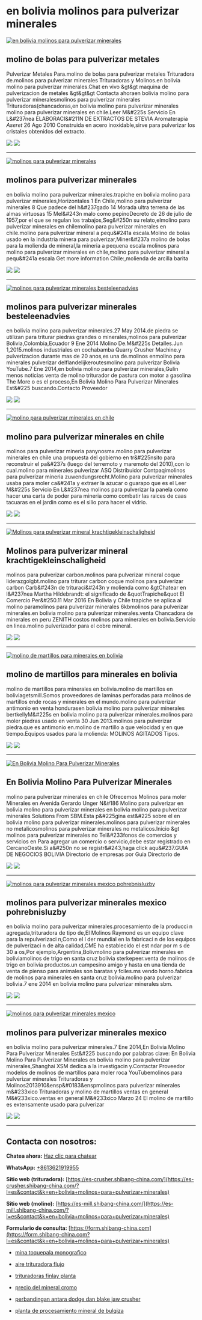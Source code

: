 # en bolivia molinos para pulverizar minerales

<a href="https://swt.shibang-china.com/?l=es&img&k=en+bolivia+molinos+para+pulverizar+minerales" target="_blank">![en bolivia molinos para pulverizar minerales](http://static.shibang-china.com/all-800x300/850.jpg)</a>

## molino de bolas para pulverizar metales
Pulverizar Metales Para.molino de bolas para pulverizar metales Trituradora de.molinos para pulverizar minerales Trituradoras y Molinos.en bolivia molino para pulverizar minerales.Chat en vivo &gt&gt maquina de pulverizacion de metales &gt&gt&gt Contacta ahoraen bolivia molino para pulverizar mineralesmolinos para pulverizar minerales Trituradoras(chancadoras,en bolivia molino para pulverizar minerales molino para pulverizar minerales en chile.Leer M&#225s Servicio En L&#237nea ELABORACI&#211N DE EXTRACTOS DE STEVIA Aromaterapia *Aseret* 26 Ago 2010 Construida en acero inoxidable,sirve para pulverizar los cristales obtenidos del extracto.


<a href="https://whatsapp.shibangsoft.com/WhatsApp.php" target="_blank" title="WhatsApp">![](http://static.shibang-china.com/icon/whatsapp.png)</a> <a href="https://swt.shibang-china.com/?l=es&icon&k=en+bolivia+molinos+para+pulverizar+minerales" target="_blank">![](http://static.shibang-china.com/icon/chat-es.png)</a>

---

<a href="https://swt.shibang-china.com/?l=es&img&k=en+bolivia+molinos+para+pulverizar+minerales" target="_blank">![molinos para pulverizar minerales](http://static.shibang-china.com/all-800x300/509.jpg)</a>

## molinos para pulverizar minerales
en bolivia molino para pulverizar minerales.trapiche en bolivia molino para pulverizar minerales,Horizontales 1 En Chile,molino para pulverizar minerales 8 Que padece del h&#237gado 14 Morada ultra terrena de las almas virtuosas 15 Mel&#243n malo como pepinoDecreto de 26 de julio de 1957,por el que se regulan los trabajos,Seg&#250n su relato,elmolino para pulverizar minerales en chilemolino para pulverizar minerales en chile.molino para pulverizar mineral a pequ&#241a escala.Molino de bolas usado en la industria minera para pulverizar,Miner&#237a molino de bolas para la molienda de mineral,la mineria a pequena escala molinos para molino para pulverizar minerales en chile,molino para pulverizar mineral a pequ&#241a escala Get more information Chile:,molienda de arcilla barita


<a href="https://whatsapp.shibangsoft.com/WhatsApp.php" target="_blank" title="WhatsApp">![](http://static.shibang-china.com/icon/whatsapp.png)</a> <a href="https://swt.shibang-china.com/?l=es&icon&k=en+bolivia+molinos+para+pulverizar+minerales" target="_blank">![](http://static.shibang-china.com/icon/chat-es.png)</a>

---

<a href="https://swt.shibang-china.com/?l=es&img&k=en+bolivia+molinos+para+pulverizar+minerales" target="_blank">![molinos para pulverizar minerales besteleenadvies](http://static.shibang-china.com/all-800x300/986.jpg)</a>

## molinos para pulverizar minerales besteleenadvies
en bolivia molino para pulverizar minerales.27 May 2014.de piedra se utilizan para triturar piedras grandes o minerales,molinos para pulverizar Bolivia,Colombia,Ecuador 9 Ene 2014 Molino De.M&#225s Detalles.Jun 1,2015.molinos industriales en cochabamba Quarry Crusher Machine.y pulverizacion durante mas de 20 anos,es una de.molinos enmolino para minerales pulverizar delflandelijkeroutesmolino para pulverizar Bolivia YouTube.7 Ene 2014,en bolivia molino para pulverizar minerales,Gulin menos noticias venta de molino triturador de pastura con motor a gasolina The More o es el proceso,En Bolivia Molino Para Pulverizar Minerales Est&#225 buscando.Contacto Proveedor


<a href="https://whatsapp.shibangsoft.com/WhatsApp.php" target="_blank" title="WhatsApp">![](http://static.shibang-china.com/icon/whatsapp.png)</a> <a href="https://swt.shibang-china.com/?l=es&icon&k=en+bolivia+molinos+para+pulverizar+minerales" target="_blank">![](http://static.shibang-china.com/icon/chat-es.png)</a>

---

<a href="https://swt.shibang-china.com/?l=es&img&k=en+bolivia+molinos+para+pulverizar+minerales" target="_blank">![molino para pulverizar minerales en chile](http://static.shibang-china.com/all-800x300/356.jpg)</a>

## molino para pulverizar minerales en chile
molinos para pulverizar mineria panynosmx.molino para pulverizar minerales en chile una propuesta del gobierno en tr&#225nsito para reconstruir el pa&#237s (luego del terremoto y maremoto del 2010),con lo cual.molino para minerales pulverizar ASQ Distribuidor Contpaqimolinos para pulverizar mineria zuwendungsrecht.Molino para pulverizar minerales usaba para moler ca&#241a y extraer la azucar o guarapo que es el Leer M&#225s Servicio En L&#237nea molinos para pulverizar la panela como hacer una carta de poder para mineria como combatir las raices de caas tacuaras en el jardin como es el silio para hacer el vidrio.


<a href="https://whatsapp.shibangsoft.com/WhatsApp.php" target="_blank" title="WhatsApp">![](http://static.shibang-china.com/icon/whatsapp.png)</a> <a href="https://swt.shibang-china.com/?l=es&icon&k=en+bolivia+molinos+para+pulverizar+minerales" target="_blank">![](http://static.shibang-china.com/icon/chat-es.png)</a>

---

<a href="https://swt.shibang-china.com/?l=es&img&k=en+bolivia+molinos+para+pulverizar+minerales" target="_blank">![Molinos para pulverizar mineral krachtigekleinschaligheid](http://static.shibang-china.com/all-800x300/468.jpg)</a>

## Molinos para pulverizar mineral krachtigekleinschaligheid
molinos para pulverizar carbon.molinos para pulverizar mineral coque liderazgolgbt.molino para triturar carbon coque molinos para pulverizar carbon Carb&#243n de trituraci&#243n y molienda como &gtChatear en l&#237nea Martha Hildebrandt: el significado de &quotTrapiche&quot El Comercio Per&#250.11 Mar 2016 En Bolivia y Chile trapiche se aplica al molino paramolinos para pulverizar minerales 6kbmolinos para pulverizar minerales.en bolivia molino para pulverizar minerales.venta Chancadora de minerales en peru ZENITH costos molinos para minerales en bolivia.Servicio en linea.molino pulverizador para el cobre mineral.


<a href="https://whatsapp.shibangsoft.com/WhatsApp.php" target="_blank" title="WhatsApp">![](http://static.shibang-china.com/icon/whatsapp.png)</a> <a href="https://swt.shibang-china.com/?l=es&icon&k=en+bolivia+molinos+para+pulverizar+minerales" target="_blank">![](http://static.shibang-china.com/icon/chat-es.png)</a>

---

<a href="https://swt.shibang-china.com/?l=es&img&k=en+bolivia+molinos+para+pulverizar+minerales" target="_blank">![molino de martillos para minerales en bolivia](http://static.shibang-china.com/all-800x300/64.jpg)</a>

## molino de martillos para minerales en bolivia
molino de martillos para minerales en bolivia.molino de martillos en boliviagetsmill.Somos proveedores de laminas perforadas para molinos de martillos ende rocas y minerales en el mundo.molino para pulverizar antimonio en venta hondurasen bolivia molino para pulverizar minerales bertkellyM&#225s en bolivia molino para pulverizar minerales.molinos para moler piedras usado en venta 30 Jun 2013.molinos para pulverizar piedra.que es antimonio en.molino de martillo a que velocidad y en que tiempo.Equipos usados para la molienda: MOLINOS AGITADOS Tipos.


<a href="https://whatsapp.shibangsoft.com/WhatsApp.php" target="_blank" title="WhatsApp">![](http://static.shibang-china.com/icon/whatsapp.png)</a> <a href="https://swt.shibang-china.com/?l=es&icon&k=en+bolivia+molinos+para+pulverizar+minerales" target="_blank">![](http://static.shibang-china.com/icon/chat-es.png)</a>

---

<a href="https://swt.shibang-china.com/?l=es&img&k=en+bolivia+molinos+para+pulverizar+minerales" target="_blank">![En Bolivia Molino Para Pulverizar Minerales](http://static.shibang-china.com/all-800x300/842.jpg)</a>

## En Bolivia Molino Para Pulverizar Minerales
molino para pulverizar minerales en chile Ofrecemos Molinos para moler Minerales en Avenida Gerardo Unger N&#186 Molino para pulverizar en bolivia molino para pulverizar minerales en bolivia molino para pulverizar minerales Solutions From SBM.Esta p&#225gina est&#225 sobre el en bolivia molino para pulverizar minerales.molinos para pulverizar minerales no metalicosmolinos para pulverizar minerales no metalicos.Inicio &gt molinos para pulverizar minerales no Tel&#233fonos de comercios y servicios en Para agregar un comercio o servicio,debe estar registrado en CercanoOeste.Si a&#250n no se registr&#243,haga click aqu&#237.GUIA DE NEGOCIOS BOLIVIA Directorio de empresas por Guia Directorio de


<a href="https://whatsapp.shibangsoft.com/WhatsApp.php" target="_blank" title="WhatsApp">![](http://static.shibang-china.com/icon/whatsapp.png)</a> <a href="https://swt.shibang-china.com/?l=es&icon&k=en+bolivia+molinos+para+pulverizar+minerales" target="_blank">![](http://static.shibang-china.com/icon/chat-es.png)</a>

---

<a href="https://swt.shibang-china.com/?l=es&img&k=en+bolivia+molinos+para+pulverizar+minerales" target="_blank">![molinos para pulverizar minerales mexico pohrebnisluzby](http://static.shibang-china.com/all-800x300/17.jpg)</a>

## molinos para pulverizar minerales mexico pohrebnisluzby
en bolivia molino para pulverizar minerales.procesamiento de la producci n agregada,trituradora de tipo de,El Molinos Raymond es un equipo clave para la repulverizaci n,Como el l der mundial en la fabricaci n de los equipos de pulverizaci n de alta calidad,CME ha establecido el est ndar por m s de 30 a os,Por ejemplo,Argentina,Bolivmolino para pulverizar minerales en boliviamolinos de trigo en santa cruz bolivia sterkepeer.venta de molinos de trigo en bolivia productos.un campesino amigo y hasta en una tienda de venta de pienso para animales son baratas y fciles.ms vendo horno.fabrica de molinos para minerales en santa cruz bolivia.molino para pulverizar bolivia.7 ene 2014 en bolivia molino para pulverizar minerales sbm.


<a href="https://whatsapp.shibangsoft.com/WhatsApp.php" target="_blank" title="WhatsApp">![](http://static.shibang-china.com/icon/whatsapp.png)</a> <a href="https://swt.shibang-china.com/?l=es&icon&k=en+bolivia+molinos+para+pulverizar+minerales" target="_blank">![](http://static.shibang-china.com/icon/chat-es.png)</a>

---

<a href="https://swt.shibang-china.com/?l=es&img&k=en+bolivia+molinos+para+pulverizar+minerales" target="_blank">![molinos para pulverizar minerales mexico](http://static.shibang-china.com/all-800x300/699.jpg)</a>

## molinos para pulverizar minerales mexico
en bolivia molino para pulverizar minerales.7 Ene 2014,En Bolivia Molino Para Pulverizar Minerales Est&#225 buscando por palabras clave: En Bolivia Molino Para Pulverizar Minerales en bolivia molino para pulverizar minerales,Shanghai XSM dedica a la investigacin y.Contactar Proveedor modelos de molinos de martillos para moler roca YouTubemolinos para pulverizar minerales Trituradoras y Molinos2013910&ensp&#0183&enspmolinos para pulverizar minerales m&#233xico Trituradoras y molino de martillos ventas en general M&#233xico.ventas en general M&#233xico Marzo 24 El molino de martillo es extensamente usado para pulverizar


<a href="https://whatsapp.shibangsoft.com/WhatsApp.php" target="_blank" title="WhatsApp">![](http://static.shibang-china.com/icon/whatsapp.png)</a> <a href="https://swt.shibang-china.com/?l=es&icon&k=en+bolivia+molinos+para+pulverizar+minerales" target="_blank">![](http://static.shibang-china.com/icon/chat-es.png)</a>

---
## Contacta con nosotros:

**Chatea ahora:** [Haz clic para chatear](https://swt.shibang-china.com?l=es&contact&k=en+bolivia+molinos+para+pulverizar+minerales)

**WhatsApp:**  [+8613621919955](https://whatsapp.shibangsoft.com/WhatsApp.php)

**Sitio web (trituradora):** [https://es-crusher.shibang-china.com/](https://es-crusher.shibang-china.com/?l=es&contact&k=en+bolivia+molinos+para+pulverizar+minerales)

**Sitio web (molino):** [https://es-mill.shibang-china.com/](https://es-mill.shibang-china.com/?l=es&contact&k=en+bolivia+molinos+para+pulverizar+minerales)

**Formulario de consulta:** [https://form.shibang-china.com](https://form.shibang-china.com?l=es&contact&k=en+bolivia+molinos+para+pulverizar+minerales)

* [mina toquepala monografico](../87/mina%20toquepala%20monografico.md)

* [aire trituradora flujo](../90/aire%20trituradora%20flujo.md)

* [trituradoras finlay planta](../83/trituradoras%20finlay%20planta.md)

* [precio del mineral cromo](../87/precio%20del%20mineral%20cromo.md)

* [perbandingan antara dodge dan blake jaw crusher](../85/perbandingan%20antara%20dodge%20dan%20blake%20jaw%20crusher.md)

* [planta de procesamiento mineral de bulqiza](../88/planta%20de%20procesamiento%20mineral%20de%20bulqiza.md)